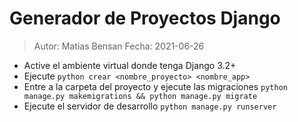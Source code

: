 # Generador de Proyectos Django

> Autor: Matias Bensan Fecha: 2021-06-26


- Active el ambiente virtual donde tenga Django 3.2+
- Ejecute 
    `python crear <nombre_proyecto> <nombre_app>`
- Entre a la carpeta del proyecto y ejecute las migraciones
    `python manage.py makemigrations && python manage.py migrate`
- Ejecute el servidor de desarrollo 
    `python manage.py runserver`